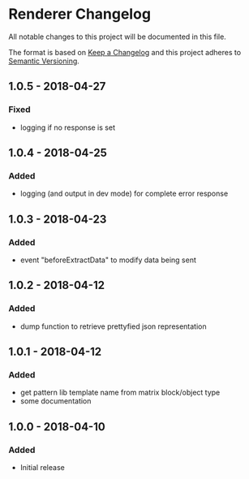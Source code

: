 # Renderer Changelog

All notable changes to this project will be documented in this file.

The format is based on [Keep a Changelog](http://keepachangelog.com/) and this project adheres to [Semantic Versioning](http://semver.org/).

## 1.0.5 - 2018-04-27
### Fixed
- logging if no response is set

## 1.0.4 - 2018-04-25
### Added
- logging (and output in dev mode) for complete error response

## 1.0.3 - 2018-04-23
### Added
- event "beforeExtractData" to modify data being sent

## 1.0.2 - 2018-04-12
### Added
- dump function to retrieve prettyfied json representation

## 1.0.1 - 2018-04-12
### Added
- get pattern lib template name from matrix block/object type 
- some documentation

## 1.0.0 - 2018-04-10
### Added
- Initial release
